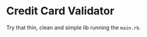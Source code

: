 Credit Card Validator
=====================

Try that thin, clean and simple lib running the `main.rb`.
